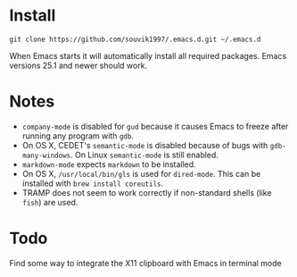# Install

`git clone https://github.com/souvik1997/.emacs.d.git ~/.emacs.d`

When Emacs starts it will automatically install all required packages. Emacs versions 25.1 and newer should work.

# Notes

* `company-mode` is disabled for `gud` because it causes Emacs to freeze after running any program with `gdb`.
* On OS X, CEDET's `semantic-mode` is disabled because of bugs with `gdb-many-windows`. On Linux `semantic-mode` is still enabled.
* `markdown-mode` expects `markdown` to be installed.
* On OS X, `/usr/local/bin/gls` is used for `dired-mode`. This can be installed with `brew install coreutils`.
* TRAMP does not seem to work correctly if non-standard shells (like `fish`) are used.

# Todo
Find some way to integrate the X11 clipboard with Emacs in terminal mode
